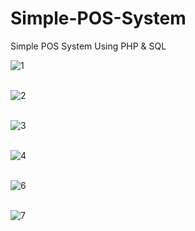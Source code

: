 # Simple-POS-System
Simple POS System Using PHP & SQL

![1](https://github.com/MrTineth/Simple-POS-System/assets/106744622/2db81544-51ed-46f7-afb8-5ada4aadf727)<br/><br/>

![2](https://github.com/MrTineth/Simple-POS-System/assets/106744622/22ee0010-ff2b-4456-acb5-d3393ef1c0cc)<br/><br/>

![3](https://github.com/MrTineth/Simple-POS-System/assets/106744622/beb02a54-cabf-4a5a-89e1-5b78d2e0a972)<br/><br/>

![4](https://github.com/MrTineth/Simple-POS-System/assets/106744622/a34b4142-111c-4204-90e8-eb35c379ec6b)<br/><br/>

![6](https://github.com/MrTineth/Simple-POS-System/assets/106744622/149da7a5-e8a5-4bfc-ac2b-2da2a514a4da)<br/><br/>

![7](https://github.com/MrTineth/Simple-POS-System/assets/106744622/9d420486-2652-40b0-975f-b3be0436ca80)
